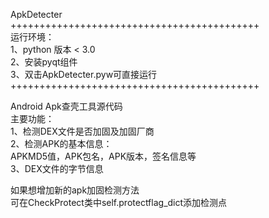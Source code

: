 ApkDetecter   
+++++++++++++++++++++++++++++++++++++++++++   
运行环境：  
1、python 版本 < 3.0  
2、安装pyqt组件   
3、双击ApkDetecter.pyw可直接运行   
+++++++++++++++++++++++++++++++++++++++++++   

Android Apk查壳工具源代码   
主要功能：   
1、检测DEX文件是否加固及加固厂商   
2、检测APK的基本信息：     
   APKMD5值，APK包名，APK版本，签名信息等    
3、DEX文件的字节信息   

如果想增加新的apk加固检测方法       
可在CheckProtect类中self.protectflag_dict添加检测点   
